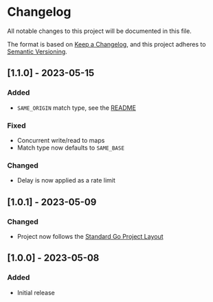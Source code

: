# Changelog

All notable changes to this project will be documented in this file.

The format is based on [Keep a Changelog](https://keepachangelog.com/en/1.1.0/),
and this project adheres to [Semantic Versioning](https://semver.org/spec/v2.0.0.html).

## [1.1.0] - 2023-05-15

### Added

-   `SAME_ORIGIN` match type, see the [README](/README.md#matching-types)

### Fixed

-   Concurrent write/read to maps
-   Match type now defaults to `SAME_BASE`

### Changed

-   Delay is now applied as a rate limit

## [1.0.1] - 2023-05-09

### Changed

-   Project now follows the [Standard Go Project Layout](https://github.com/golang-standards/project-layout)

## [1.0.0] - 2023-05-08

### Added

-   Initial release
